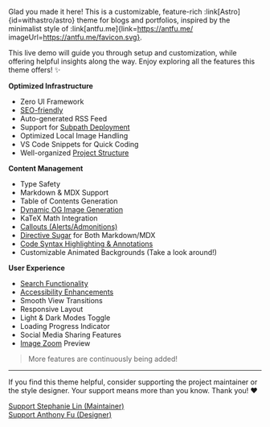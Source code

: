 Glad you made it here! This is a customizable, feature-rich :link[Astro]{id=withastro/astro} theme for blogs and portfolios, inspired by the minimalist style of :link[antfu.me]{link=https://antfu.me/ imageUrl=https://antfu.me/favicon.svg}.

This live demo will guide you through setup and customization, while offering helpful insights along the way. Enjoy exploring all the features this theme offers! ✨

**Optimized Infrastructure**

- Zero UI Framework
- [SEO-friendly](https://astro-antfustyle-theme.vercel.app/blog/faqs-and-known-issues/#about-seo-and-accessibility)
- Auto-generated RSS Feed
- Support for [Subpath Deployment](https://astro-antfustyle-theme.vercel.app/blog/basic-configuration/#configuring-site)
- Optimized Local Image Handling
- VS Code Snippets for Quick Coding
- Well-organized [Project Structure](https://astro-antfustyle-theme.vercel.app/blog/project-structure/)

**Content Management**

- Type Safety
- Markdown & MDX Support
- Table of Contents Generation
- [Dynamic OG Image Generation](https://astro-antfustyle-theme.vercel.app/blog/about-open-graph-images/)
- KaTeX Math Integration
- [Callouts (Alerts/Admonitions)](https://astro-antfustyle-theme.vercel.app/blog/markdown-mdx-extended-features/#callouts-alerts--admonitions)
- [Directive Sugar](https://astro-antfustyle-theme.vercel.app/blog/markdown-mdx-extended-features/#image-caption--link) for Both Markdown/MDX
- [Code Syntax Highlighting & Annotations](https://astro-antfustyle-theme.vercel.app/blog/markdown-mdx-extended-features/#fully-featured-code-blocks)
- Customizable Animated Backgrounds (Take a look around!)

**User Experience**

- [Search Functionality](https://astro-antfustyle-theme.vercel.app/blog/faqs-and-known-issues/#search-functionality)
- [Accessibility Enhancements](https://astro-antfustyle-theme.vercel.app/blog/faqs-and-known-issues/#about-seo-and-accessibility)
- Smooth View Transitions
- Responsive Layout
- Light & Dark Modes Toggle
- Loading Progress Indicator
- Social Media Sharing Features
- [Image Zoom](https://astro-antfustyle-theme.vercel.app/blog/faqs-and-known-issues/#image-zoom) Preview

> More features are continuously being added!

---

If you find this theme helpful, consider supporting the project maintainer or the style designer. Your support means more than you know. Thank you! ❤️

<div class="flex flex-wrap gap-4">
  <a
    class="btn-rose inline-block"
    href="https://github.com/sponsors/lin-stephanie"
    target="_blank"
    aria-label="Support Stephanie Lin"
  >
    <div class="i-ph-heart-duotone transition-all ease-out duration-200"> </div>
    Support Stephanie Lin (Maintainer)
  </a>
  <a
    class="btn-yellow inline-block"
    href="https://github.com/sponsors/antfu"
    target="_blank"
    aria-label="Support Anthony Fu"
  >
    <div
      class="i-ph-lightning-duotone transition-all ease-out duration-200"
    ></div>
    Support Anthony Fu (Designer)
  </a>
</div>

